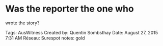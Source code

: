# Was the reporter the one who
wrote the story?

Tags: AusWitness
Created by: Quentin Sombsthay
Date: August 27, 2015 7:31 AM
Réseau: Surespot
notes: gold